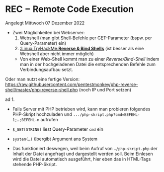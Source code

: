 # REC − Remote Code Execution
Angelegt Mittwoch 07 Dezember 2022


* Zwei Möglichkeiten bei Webserver:
	1. Webshell (man gibt Shell-Befehle per GET-Parameter (bspw. per Query-Parameter) ein)
	2. [:Linux:TryHackMe:**Reverse & Bind Shells**](./Reverse_&_Bind_Shells.md) (ist besser als eine Webshell aber nicht immer möglich)
	* Von einer Web-Shell kommt man zu einer *Reverse/Bind-Shell* indem man in der hochgeladenen Datei die entsprechenden Befehle zum Verbindungsaufbau setzt.

Oder man nutzt eine fertige Version: <https://raw.githubusercontent.com/pentestmonkey/php-reverse-shell/master/php-reverse-shell.php> (noch IP und Port setzen)
	
ad 1.

* Falls Server mit PHP betrieben wird, kann man probieren folgendes PHP-Skript hochzuladen und ``.../php-skript.php?cmd=BEFEHL-1;…;BEFEHL-n`` aufrufen

	<?php
	    echo system($_GET["cmd"]);
	?>
			

* ``$_GET[STRING]`` liest Query-Parameter ``cmd`` ein
* ``system(…)`` übergibt Argument ans System


* Das funktioniert deswegen, weil beim Aufruf von ``…/php-skript.php`` der Inhalt der Datei angefragt und dargestellt werden soll. Beim Einlesen wird die Datei automatisch ausgeführt, hier eben das in HTML-Tags stehende PHP-Skript.



